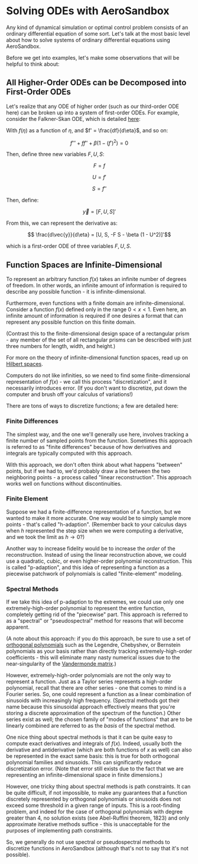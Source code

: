 # Solving ODEs with AeroSandbox

Any kind of dynamical simulation or optimal control problem consists of an ordinary differential equation of some sort. Let's talk at the most basic level about how to solve systems of ordinary differential equations using AeroSandbox.

Before we get into examples, let's make some observations that will be helpful to think about:

## All Higher-Order ODEs can be Decomposed into First-Order ODEs

Let's realize that any ODE of higher order (such as our third-order ODE here) can be broken up into a system of first-order ODEs. For example, consider the Falkner-Skan ODE, which is detailed [here](https://en.wikipedia.org/wiki/Falkner%E2%80%93Skan_boundary_layer):

With $f(\eta)$ as a function of $\eta$, and $f' = \frac{df}{d\eta}$, and so on:

$$ f''' + f f'' + \beta (1- (f' )^2) = 0 $$

Then, define three new variables $F, U, S$:

$$ F = f $$

$$ U = f' $$

$$ S = f''$$

Then, define:

$$ \vec{y} = [F, U, S]'$$

From this, we can represent the derivative as:

$$ \frac{d\vec{y}}{d\eta} = [U, S, -F S - \beta (1 - U^2)]'$$

which is a first-order ODE of three variables $F, U, S$.

## Function Spaces are Infinite-Dimensional

To represent an arbitrary function $f(x)$ takes an infinite number of degrees of freedom. In other words, an infinite amount of information is required to describe any possible function - it is infinite-dimensional.

Furthermore, even functions with a finite domain are infinite-dimensional. Consider a function $f(x)$ defined only in the range $0 < x < 1$. Even here, an infinite amount of information is required if one desires a format that can represent any possible function on this finite domain.

(Contrast this to the finite-dimensional design space of a rectangular prism - any member of the set of all rectangular prisms can be described with just three numbers for length, width, and height.)

For more on the theory of infinite-dimensional function spaces, read up on [Hilbert spaces](https://en.wikipedia.org/wiki/Hilbert_space).

Computers do not like infinities, so we need to find some finite-dimensional representation of $f(x)$ - we call this process "discretization", and it necessarily introduces error. (If you don't want to discretize, put down the computer and brush off your calculus of variations!)

There are tons of ways to discretize functions; a few are detailed here:

### Finite Differences

The simplest way, and the one we'll generally use here, involves tracking a finite number of sampled points from the function. Sometimes this approach is referred to as "finite differences" because of how derivatives and integrals are typically computed with this approach.

With this approach, we don't often think about what happens "between" points, but if we had to, we'd probably draw a line between the two neighboring points - a process called "linear reconstruction". This approach works well on functions without discontinuities.

### Finite Element

Suppose we had a finite-difference representation of a function, but we wanted to make it more accurate. One way would be to simply sample more points - that's called "h-adaption". (Remember back to your calculus days when $h$ represented the step size when we were computing a derivative, and we took the limit as $h \rightarrow 0$?)

Another way to increase fidelity would be to increase the *order* of the reconstruction. Instead of using the linear reconstruction above, we could use a quadratic, cubic, or even higher-order polynomial reconstruction. This is called "p-adaption", and this idea of representing a function as a piecewise patchwork of polynomials is called "finite-element" modeling.

### Spectral Methods

If we take this idea of p-adaption to the extremes, we could use only one extremely-high-order polynomial to represent the entire function, completely getting rid of the "piecewise" part. This approach is referred to as a "spectral" or "pseudospectral" method for reasons that will become apparent.

(A note about this approach: if you do this approach, be sure to use a set of [orthogonal polynomials](https://en.wikipedia.org/wiki/Orthogonal_polynomials) such as the Legendre, Chebyshev, or Bernstein polynomials as your basis rather than directly tracking extremely-high-order coefficients - this will eliminate many nasty numerical issues due to the near-singularity of the [Vandermonde matrix](https://en.wikipedia.org/wiki/Vandermonde_matrix).)

However, extremely-high-order polynomials are not the only way to represent a function. Just as a Taylor series represents a high-order polynomial, recall that there are other series - one that comes to mind is a Fourier series. So, one could represent a function as a linear combination of sinusoids with increasingly high frequency. (Spectral methods got their name because this sinusoidal approach effectively means that you're storing a discrete approximation of the spectrum of the function.) Other series exist as well; the chosen family of "modes of functions" that are to be linearly combined are referred to as the *basis* of the spectral method.

One nice thing about spectral methods is that it can be quite easy to compute exact derivatives and integrals of $f(x)$. Indeed, usually both the derivative and antiderivative (which are both functions of $x$ as well) can also be represented in the exact same basis: this is true for both orthogonal polynomial families and sinusoids. This can significantly reduce discretization error. (Note that error still exists due to the fact that we are representing an infinite-dimensional space in finite dimensions.)

However, one tricky thing about spectral methods is path constraints. It can be quite difficult, if not impossible, to make any guarantees that a function discretely represented by orthogonal polynomials or sinusoids does not exceed some threshold in a given range of inputs. This is a root-finding problem, and indeed for the case of orthogonal polynomials with degree greater than 4, no solution exists (see Abel-Ruffini theorem, 1823) and only approximate iterative methods suffice - this is unacceptable for the purposes of implementing path constraints.

So, we generally do not use spectral or pseudospectral methods to discretize functions in AeroSandbox (although that's not to say that it's not possible).
